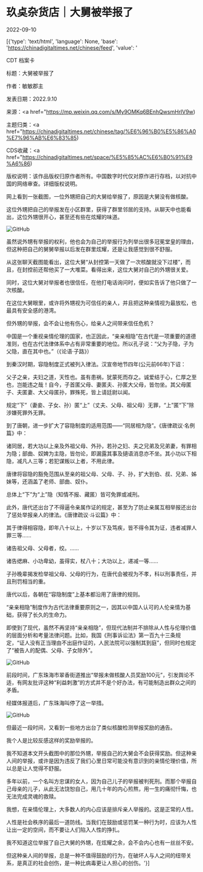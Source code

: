 # 玖奌杂货店｜大舅被举报了

2022-09-10

[{'type': 'text/html', 'language': None, 'base': 'https://chinadigitaltimes.net/chinese/feed', 'value': '

CDT 档案卡

标题：大舅被举报了

作者：敏敏郡主

发表日期：2022.9.10

来源：<a href="https://mp.weixin.qq.com/s/My9OMKq6BEnhQwsmHrlV9w)

主题归类：<a href="https://chinadigitaltimes.net/chinese/tag/%E6%96%B0%E5%86%A0%E7%96%AB%E6%83%85)

CDS收藏：<a href="https://chinadigitaltimes.net/space/%E5%85%AC%E6%B0%91%E9%A6%86)

版权说明：该作品版权归原作者所有。中国数字时代仅对原作进行存档，以对抗中国的网络审查。详细版权说明。





网上看到一张截图，一位外甥把自己的大舅给举报了，原因是大舅没有做核酸。

这位外甥把自己的举报发在小区群里，获得了群里邻居的支持。从聊天中也能看出，这位外甥很开心，甚至还有些在炫耀的味道。

![GitHub](https://chinadigitaltimes.net/chinese/files/2022/09/post-686886-631c85be4098a.png)

虽然说外甥有举报的权利，他也会为自己的举报行为列举出很多冠冕堂皇的理由，但这种把自己的舅舅举报以后发在群里炫耀，还是让我感觉到很不舒服。

从这张聊天截图能看出，这位大舅“从封控第一天做了一次核酸就没下过楼”，而且，在封控前还帮他买了一大堆菜。看得出来，这位大舅对自己的外甥很关爱。

同时，这位大舅对举报者也很信任，在他打电话询问时，便如实告诉了他只做了一次核酸。

在这位大舅眼里，或许将外甥视为可信任的亲人，并且把这种亲情视为最放松，也最具有安全感的港湾。

但外甥的举报，会不会让他有伤心，给亲人之间带来信任危机？

中国是一个重视亲情伦理的国家，也正因此，“亲亲相隐”在古代是一项重要的道德准则，也在古代法律体系中占有非常重要的地位。所以孔子说：“父为子隐，子为父隐，直在其中也。”（《论语·子路》）

到秦汉时期，容隐制度正式被列入律法。汉宣帝地节四年(公元前66年)下诏：



父子之亲，夫妇之道，天性也。虽有患祸，犹蒙死而存之。诚爱结于心，仁厚之至也，岂能违之哉！自今，子首匿父母、妻匿夫、孙匿大父母，皆勿坐。其父母匿子、夫匿妻、大父母匿孙，罪殊死，皆上请廷尉以闻。



规定“下”（妻妾、子女、孙）匿“上”（丈夫、父母、祖父母）无罪，“上”匿“下”除涉嫌死罪外无罪。

到了唐朝，进一步扩大了容隐制度的适用范围——“同居相为隐”。《唐律疏议·名例篇》中：



诸同居，若大功以上亲及外祖父母、外孙，若孙之妇、夫之兄弟及兄弟妻，有罪相为隐；部曲、奴婢为主隐，皆勿论，即漏露其事及擿语消息亦不坐。其小功以下相隐，减凡人三等；若犯谋叛以上者，不用此律。



唐律将容隐的豁免范围从至亲的祖父母、父母、子、孙，扩大到伯、叔、兄弟、姊妹等，还涵盖了老师、部曲、奴仆。

总体上“下”为“上”隐（知情不报、藏匿）皆可免罪或减刑。

此外，唐代还出台了不得逼令亲属作证的规定，甚至为了防止亲属互相举报还出台了惩处举报亲人的律法。《唐律疏议·斗讼篇》中：



其于律得相容隐，即年八十以上，十岁以下及笃疾，皆不得令其为证，违者减罪人罪三等……

诸告祖父母、父母者，绞。……

诸告缌麻、小功卑幼，虽得实，杖八十；大功以上，递减一等……



子孙晚辈揭发检举祖父母、父母的行为，在唐代会被视为不孝，科以刑事责任，并且刑罚相当的重。

唐代以后，各朝在“容隐制度”上基本都沿用了唐律的规则。

“亲亲相隐”制度作为古代法律重要原则之一，因其以中国人认可的人伦亲情为基础，获得了长久的生命力。

即使到了现代，虽然不再坚持“亲亲相隐”，但现代法制并不排除从人性与伦理价值的层面分析和考量法律问题。比如，我国《刑事诉讼法》第一百九十三条规定，“证人没有正当理由不出庭作证的，人民法院可以强制其到庭”，但同时也规定了“被告人的配偶、父母、子女除外”。

![GitHub](https://chinadigitaltimes.net/chinese/files/2022/09/post-686886-631c85bf8736a.png)

前段时间，广东珠海市翠香街道推出“举报未做核酸人员奖励100元”，引发舆论不适，有网友批评这种“利益刺激”的方式并不是个好办法，有可能制造出群众之间的矛盾。

经媒体报道后，广东珠海叫停了这一举措。

![GitHub](https://chinadigitaltimes.net/chinese/files/2022/09/post-686886-631c85c128c54.png)

但最近一段时间，又看到一些地方出台了类似核酸检测举报奖励的通告。

我个人是比较反感这样的奖励举报的。

我不知道本文开头截图中的那位外甥，举报自己的大舅会不会获得奖励。但这种亲人间的举报，或许是因为违反了我们心里日常可能没有意识到的亲情伦理价值，所以总是让人觉得不舒服。

多年以前，一个名叫方忠谋的女人，因为自己儿子的举报被判死刑。而那个举报自己母亲的儿子，从此无法饶恕自己，用几十年的内心煎熬，用一生的痛彻忏悔，也无法完成灵魂的救赎。

我想，在亲情伦理上，大多数人的内心应该是排斥亲人举报的。这是正常的人性。

人性是社会秩序的最后一道防线。当我们在鼓励或惩罚某一种行为时，应该为人性让出一定的空间，而不要让人们陷入人性的挣扎。

我不知道这位举报了自己大舅的外甥，在炫耀之余，会不会内心也有一丝丝不安。

但这种亲人间的举报，总是一种不值得鼓励的行为，在破坏人与人之间的纽带关系，是真正的社会创伤，是一种比病毒更让人担心的创伤。'}]